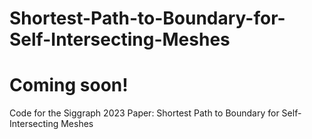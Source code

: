 # Shortest-Path-to-Boundary-for-Self-Intersecting-Meshes
# Coming soon!
Code for the Siggraph 2023 Paper: Shortest Path to Boundary for Self-Intersecting Meshes


